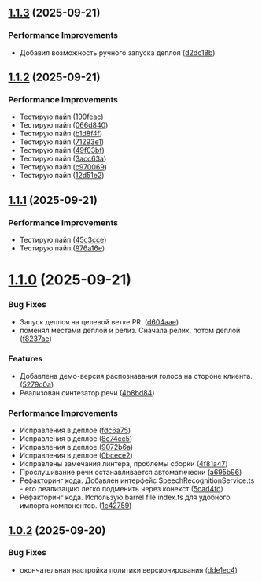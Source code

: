 ## [1.1.3](https://github.com/georhiireva/ai-interviewer-frontend/compare/v1.1.2...v1.1.3) (2025-09-21)


### Performance Improvements

* Добавил возможность ручного запуска деплоя ([d2dc18b](https://github.com/georhiireva/ai-interviewer-frontend/commit/d2dc18ba821b486f70f68efcdca7ddb5dedd8199))

## [1.1.2](https://github.com/georhiireva/ai-interviewer-frontend/compare/v1.1.1...v1.1.2) (2025-09-21)


### Performance Improvements

* Тестирую пайп ([190feac](https://github.com/georhiireva/ai-interviewer-frontend/commit/190feac7f3fd2b937c548960a5d6644e16762c9f))
* Тестирую пайп ([066d840](https://github.com/georhiireva/ai-interviewer-frontend/commit/066d8405cb6c667b19d14347f0895f37e79bdf00))
* Тестирую пайп ([b1d8f4f](https://github.com/georhiireva/ai-interviewer-frontend/commit/b1d8f4f2aebc52b36fb5339ed58f55b206aba6d7))
* Тестирую пайп ([71293e1](https://github.com/georhiireva/ai-interviewer-frontend/commit/71293e1c4e950305d524fc313e3b3da31a1c0893))
* Тестирую пайп ([49f03bf](https://github.com/georhiireva/ai-interviewer-frontend/commit/49f03bfb5c8328db5d02208eb6121d147e9423d4))
* Тестирую пайп ([3acc63a](https://github.com/georhiireva/ai-interviewer-frontend/commit/3acc63a7f546f99d5660393d2902fea9c840ab9a))
* Тестирую пайп ([c970069](https://github.com/georhiireva/ai-interviewer-frontend/commit/c970069b10d75a94595500ada036ebde21ce9b16))
* Тестирую пайп ([12d51e2](https://github.com/georhiireva/ai-interviewer-frontend/commit/12d51e26825dc590fc92cc043757f607b978b25b))

## [1.1.1](https://github.com/georhiireva/ai-interviewer-frontend/compare/v1.1.0...v1.1.1) (2025-09-21)


### Performance Improvements

* Тестирую пайп ([45c3cce](https://github.com/georhiireva/ai-interviewer-frontend/commit/45c3cceca36f0d4342851e109b101b158ec4ee41))
* Тестирую пайп ([976a16e](https://github.com/georhiireva/ai-interviewer-frontend/commit/976a16e947674aa8474ed49b08d2cd22f3ff6315))

# [1.1.0](https://github.com/georhiireva/ai-interviewer-frontend/compare/v1.0.2...v1.1.0) (2025-09-21)


### Bug Fixes

* Запуск деплоя на целевой ветке PR. ([d604aae](https://github.com/georhiireva/ai-interviewer-frontend/commit/d604aae765672d9cc3740596597af6613513fad0))
* поменял местами деплой и релиз. Сначала релих, потом деплой ([f8237ae](https://github.com/georhiireva/ai-interviewer-frontend/commit/f8237ae575645d7a9c9b1c2746da995a4c2a02c5))


### Features

* Добавлена демо-версия распознавания голоса на стороне клиента. ([5279c0a](https://github.com/georhiireva/ai-interviewer-frontend/commit/5279c0a5a23ec33b5839375e35da11919d619923))
* Реализован синтезатор речи ([4b8bd84](https://github.com/georhiireva/ai-interviewer-frontend/commit/4b8bd8476b6c9de26eb7d264b949119cdc81dc8a))


### Performance Improvements

* Исправления в деплое ([fdc6a75](https://github.com/georhiireva/ai-interviewer-frontend/commit/fdc6a75229efe316380444d663329ea3566e0ddc))
* Исправления в деплое ([8c74cc5](https://github.com/georhiireva/ai-interviewer-frontend/commit/8c74cc5192475a2b7a8ad31270eaa25510a2e895))
* Исправления в деплое ([9072b6a](https://github.com/georhiireva/ai-interviewer-frontend/commit/9072b6adf9dd94eda3041e684f1bc4ef5cdd2f2d))
* Исправления в деплое ([0bcece2](https://github.com/georhiireva/ai-interviewer-frontend/commit/0bcece26a7bd9495381c8171eb5d828671dc731e))
* Исправлены замечания линтера, проблемы сборки ([4f81a47](https://github.com/georhiireva/ai-interviewer-frontend/commit/4f81a47a5dbd21c0dd376e50fc8994ffa9f8399c))
* Прослушивание речи останавливается автоматически ([a695b96](https://github.com/georhiireva/ai-interviewer-frontend/commit/a695b9684e79c42de2745d11ce68786966e77c18))
* Рефакторинг кода. Добавлен интерфейс SpeechRecognitionService.ts - его реализацию легко подменить через конекст ([5cad4fd](https://github.com/georhiireva/ai-interviewer-frontend/commit/5cad4fd83c4bff39dfe548b78b2480f1d733a06b))
* Рефакторинг кода. Использую barrel file index.ts для удобного импорта компонентов. ([1c42759](https://github.com/georhiireva/ai-interviewer-frontend/commit/1c4275938434170e600d5219f3a0fbdda9c18fa1))

## [1.0.2](https://github.com/georhiireva/ai-interviewer-frontend/compare/v1.0.1...v1.0.2) (2025-09-20)


### Bug Fixes

* окончательная настройка политики версионирования ([dde1ec4](https://github.com/georhiireva/ai-interviewer-frontend/commit/dde1ec43d3d27bd21fd7c1baba472247a5887d73))
